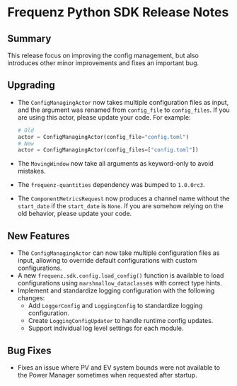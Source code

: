 # Frequenz Python SDK Release Notes

## Summary

This release focus on improving the config management, but also introduces other minor improvements and fixes an important bug.

## Upgrading

- The `ConfigManagingActor` now takes multiple configuration files as input, and the argument was renamed from `config_file` to `config_files`. If you are using this actor, please update your code. For example:

   ```python
   # Old
   actor = ConfigManagingActor(config_file="config.toml")
   # New
   actor = ConfigManagingActor(config_files=["config.toml"])
   ```

- The `MovingWindow` now take all arguments as keyword-only to avoid mistakes.
- The `frequenz-quantities` dependency was bumped to `1.0.0rc3`.
- The `ComponentMetricsRequest` now produces a channel name without the `start_date` if the `start_date` is `None`. If you are somehow relying on the old behavior, please update your code.

## New Features

- The `ConfigManagingActor` can now take multiple configuration files as input, allowing to override default configurations with custom configurations.
- A new `frequenz.sdk.config.load_config()` function is available to load configurations using `marshmallow_dataclass`es with correct type hints.
- Implement and standardize logging configuration with the following changes:
   * Add `LoggerConfig` and `LoggingConfig` to standardize logging configuration.
   * Create `LoggingConfigUpdater` to handle runtime config updates.
   * Support individual log level settings for each module.

## Bug Fixes

- Fixes an issue where PV and EV system bounds were not available to the Power Manager sometimes when requested after startup.
